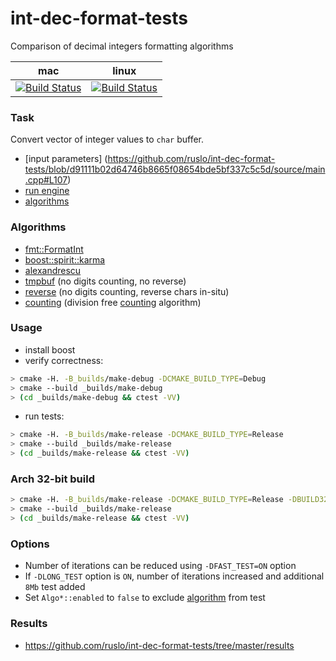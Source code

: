 int-dec-format-tests
====================

Comparison of decimal integers formatting algorithms

| mac                             | linux                          |
|---------------------------------|--------------------------------|
| [![Build Status][master]][repo] | [![Build Status][linux]][repo] |

[linux]: https://travis-ci.org/ruslo/int-dec-format-tests.png?branch=travis.linux
[master]: https://travis-ci.org/ruslo/int-dec-format-tests.png?branch=master
[repo]: https://travis-ci.org/ruslo/int-dec-format-tests

### Task
Convert vector of integer values to `char` buffer.

* [input parameters]
(https://github.com/ruslo/int-dec-format-tests/blob/d91111b02d64746b8665f08654bde5bf337c5c5d/source/main.cpp#L107)
* [run engine](https://github.com/ruslo/int-dec-format-tests/blob/master/source/Algos.hpp)
* [algorithms](https://github.com/ruslo/int-dec-format-tests/tree/master/source/algos)

### Algorithms
* [fmt::FormatInt](https://github.com/vitaut/format)
* [boost::spirit::karma](http://www.boost.org/doc/libs/1_55_0/libs/spirit/doc/html/spirit/karma.html)
* [alexandrescu](https://www.facebook.com/notes/facebook-engineering/three-optimization-tips-for-c/10151361643253920)
* [tmpbuf](https://github.com/ruslo/int-dec-format-tests/blob/master/source/algos/tmpbuf.hpp)
(no digits counting, no reverse)
* [reverse](https://github.com/ruslo/int-dec-format-tests/blob/master/source/algos/reverse.hpp)
(no digits counting, reverse chars in-situ)
* [counting](https://github.com/ruslo/int-dec-format-tests/blob/master/source/algos/counting.hpp)
(division free [counting](https://github.com/ruslo/int-dec-format-tests/blob/master/source/CountDigits.hpp) algorithm)

### Usage
* install boost
* verify correctness:
```bash
> cmake -H. -B_builds/make-debug -DCMAKE_BUILD_TYPE=Debug
> cmake --build _builds/make-debug
> (cd _builds/make-debug && ctest -VV)
```
* run tests:
```bash
> cmake -H. -B_builds/make-release -DCMAKE_BUILD_TYPE=Release
> cmake --build _builds/make-release
> (cd _builds/make-release && ctest -VV)
```

### Arch 32-bit build
```bash
> cmake -H. -B_builds/make-release -DCMAKE_BUILD_TYPE=Release -DBUILD32=ON
> cmake --build _builds/make-release
> (cd _builds/make-release && ctest -VV)
```

### Options
* Number of iterations can be reduced using `-DFAST_TEST=ON` option
* If `-DLONG_TEST` option is `ON`, number of iterations increased and additional `8Mb` test added
* Set `Algo*::enabled` to `false` to exclude
[algorithm](https://github.com/ruslo/int-dec-format-tests/blob/master/source/Algos.hpp) from test

### Results
* https://github.com/ruslo/int-dec-format-tests/tree/master/results
